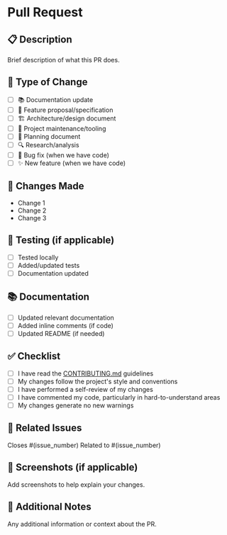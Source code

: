 # Pull Request

## 📋 Description

Brief description of what this PR does.

## 🔄 Type of Change

- [ ] 📚 Documentation update
- [ ] 🎯 Feature proposal/specification
- [ ] 🏗️ Architecture/design document
- [ ] 🔧 Project maintenance/tooling
- [ ] 📝 Planning document
- [ ] 🔍 Research/analysis
- [ ] 🐛 Bug fix (when we have code)
- [ ] ✨ New feature (when we have code)

## 📖 Changes Made

- Change 1
- Change 2
- Change 3

## 🧪 Testing (if applicable)

- [ ] Tested locally
- [ ] Added/updated tests
- [ ] Documentation updated

## 📚 Documentation

- [ ] Updated relevant documentation
- [ ] Added inline comments (if code)
- [ ] Updated README (if needed)

## ✅ Checklist

- [ ] I have read the [CONTRIBUTING.md](CONTRIBUTING.md) guidelines
- [ ] My changes follow the project's style and conventions
- [ ] I have performed a self-review of my changes
- [ ] I have commented my code, particularly in hard-to-understand areas
- [ ] My changes generate no new warnings

## 🔗 Related Issues

Closes #(issue_number)
Related to #(issue_number)

## 📸 Screenshots (if applicable)

Add screenshots to help explain your changes.

## 📝 Additional Notes

Any additional information or context about the PR.
